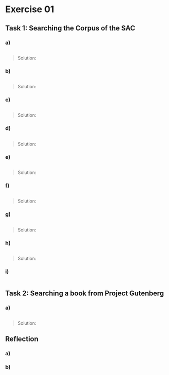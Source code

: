 # Exercise 01

## Task 1: Searching the Corpus of the SAC

### a)

``` bash

```

>Solution:

### b)

``` bash

```

>Solution:

### c)

``` bash

```

>Solution:

### d)

``` bash

```

>Solution:

### e)

``` bash

```

>Solution:

### f)

``` bash

```

>Solution:

### g)

``` bash

```

>Solution:

### h)

``` bash

```

>Solution:

### i)

``` bash

```

## Task 2: Searching a book from Project Gutenberg

### a)

``` bash

```

>Solution:

## Reflection

### a)

>

### b)

>